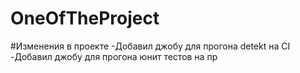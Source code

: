 # OneOfTheProject

#Изменения в проекте
-Добавил джобу для прогона detekt на CI
-Добавил джобу для прогона юнит тестов на пр
